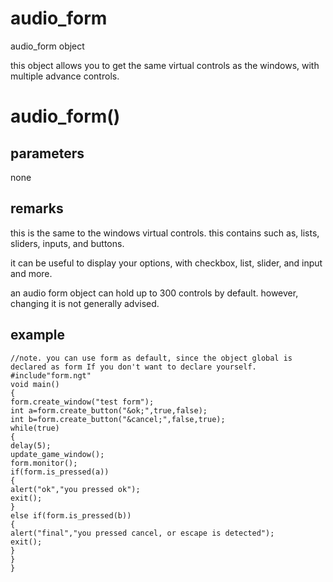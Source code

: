 # audio_form

audio_form object


this object allows you to get the same virtual controls as the windows, with multiple advance controls.

# audio_form()

## parameters

none

## remarks

this is the same to the windows virtual controls. this contains such as, lists, sliders, inputs, and buttons.

it can be useful to display your options, with checkbox, list, slider, and input and more.

an audio form object can hold up to 300 controls by default. however, changing it is not generally advised.

## example

```
//note. you can use form as default, since the object global is declared as form If you don't want to declare yourself.
#include"form.ngt"
void main()
{
form.create_window("test form");
int a=form.create_button("&ok;",true,false);
int b=form.create_button("&cancel;",false,true);
while(true)
{
delay(5);
update_game_window();
form.monitor();
if(form.is_pressed(a))
{
alert("ok","you pressed ok");
exit();
}
else if(form.is_pressed(b))
{
alert("final","you pressed cancel, or escape is detected");
exit();
}
}
}
```